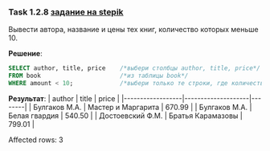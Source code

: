 ### Task 1.2.8 [задание на stepik](https://stepik.org/lesson/297509/step/8?unit=279269)
Вывести автора, название  и цены тех книг, количество которых меньше 10.

**Решение**:

```SQL
SELECT author, title, price    /*выбери столбцы author, title, price*/
FROM book                      /*из таблицы book*/
WHERE amount < 10;             /*выбери только те строки, где количество(amount) меньше 10*/
```

**Результат**:
| author           | title              | price  |
|------------------|--------------------|--------|
| Булгаков М.А.    | Мастер и Маргарита | 670.99 |
| Булгаков М.А.    | Белая гвардия      | 540.50 |
| Достоевский Ф.М. | Братья Карамазовы  | 799.01 |

Affected rows: 3

